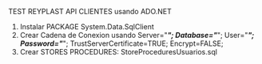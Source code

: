 TEST REYPLAST
API CLIENTES usando ADO.NET
1. Instalar PACKAGE System.Data.SqlClient
2. Crear Cadena de Conexion usando Server="***"; Database="***"; User="***"; Password="***"; TrustServerCertificate=TRUE; Encrypt=FALSE;
3. Crear STORES PROCEDURES: StoreProceduresUsuarios.sql
